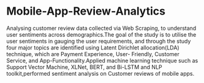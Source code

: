 # Mobile-App-Review-Analytics
Analysing customer review data collected via Web Scraping, to understand user sentiments across demographics.The goal of the study is to utilise the user sentiments in gauging the user requirements, and through the study four major topics are identified using Latent Dirichlet allocation(LDA) technique, which are Payment Experience, User- Friendly, Customer Service, and App-Functionality.Applied machine learning technique such as Support Vector Machine, XLNet, BERT, and Bi-LSTM and NLP toolkit,performed sentiment analysis on Customer reviews of mobile apps.
 
